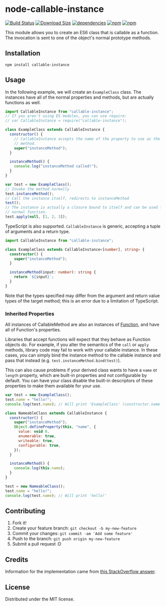 # node-callable-instance

[![Build Status](https://img.shields.io/github/actions/workflow/status/CGamesPlay/node-callable-instance/node.js.yml?branch=master)](https://github.com/CGamesPlay/node-callable-instance/actions/workflows/node.js.yml) [![Download Size](https://img.shields.io/bundlephobia/min/callable-instance.svg?style=flat)](https://bundlephobia.com/package/callable-instance@latest) [![dependencies](https://img.shields.io/badge/dependencies-none-brightgreen)](https://www.npmjs.com/package/callable-instance?activeTab=dependencies) [![npm](https://img.shields.io/npm/v/callable-instance)](https://www.npmjs.com/package/callable-instance) [![npm](https://img.shields.io/npm/dw/callable-instance)](https://www.npmjs.com/package/callable-instance)

This module allows you to create an ES6 class that is callable as a function. The invocation is sent to one of the object's normal prototype methods.

## Installation

```
npm install callable-instance
```

## Usage

In the following example, we will create an `ExampleClass` class. The instances have all of the normal properties and methods, but are actually functions as well.

```javascript
import CallableInstance from "callable-instance";
// If you aren't using ES modules, you can use require:
// var CallableInstance = require("callable-instance");

class ExampleClass extends CallableInstance {
  constructor() {
    // CallableInstance accepts the name of the property to use as the callable
    // method.
    super("instanceMethod");
  }

  instanceMethod() {
    console.log("instanceMethod called!");
  }
}

var test = new ExampleClass();
// Invoke the method normally
test.instanceMethod();
// Call the instance itself, redirects to instanceMethod
test();
// The instance is actually a closure bound to itself and can be used like a
// normal function.
test.apply(null, [1, 2, 3]);
```

TypeScript is also supported. `CallableInstance` is generic, accepting a tuple of arguments and a return type.

```typescript
import CallableInstance from "callable-instance";

class ExampleClass extends CallableInstance<[number], string> {
  constructor() {
    super("instanceMethod");
  }

  instanceMethod(input: number): string {
    return `${input}`;
  }
}
```

Note that the types specified may differ from the argument and return value types of the target method; this is an error due to a limitation of TypeScript.


### Inherited Properties

All instances of CallableMethod are also an instances of [Function](https://developer.mozilla.org/en-US/docs/Web/JavaScript/Reference/Global_Objects/Function), and have all of Function's properties.

Libraries that accept functions will expect that they behave as Function objects do. For example, if you alter the semantics of the `call` or `apply` methods, library code may fail to work with your callable instance. In these cases, you can simply bind the instance method to the callable instance and pass that instead (e.g. `test.instanceMethod.bind(test)`).

This can also cause problems if your derived class wants to have a `name` or `length` property, which are built-in properties and not configurable by default. You can have your class disable the built-in descriptors of these properties to make them available for your use.

```javascript
var test = new ExampleClass();
test.name = "hello!";
console.log(test.name); // Will print 'ExampleClass' (constructor.name is used by default)

class NameableClass extends CallableInstance {
  constructor() {
    super("instanceMethod");
    Object.defineProperty(this, "name", {
      value: void 0,
      enumerable: true,
      writeable: true,
      configurable: true,
    });
  }

  instanceMethod() {
    console.log(this.name);
  }
}

test = new NameableClass();
test.name = "hello!";
console.log(test.name); // Will print 'hello!'
```

## Contributing

1. Fork it!
2. Create your feature branch: `git checkout -b my-new-feature`
3. Commit your changes: `git commit -am 'Add some feature'`
4. Push to the branch: `git push origin my-new-feature`
5. Submit a pull request :D

## Credits

Information for the implementation came from [this StackOverflow answer](http://stackoverflow.com/a/36871498/123899).

## License

Distributed under the MIT license.
